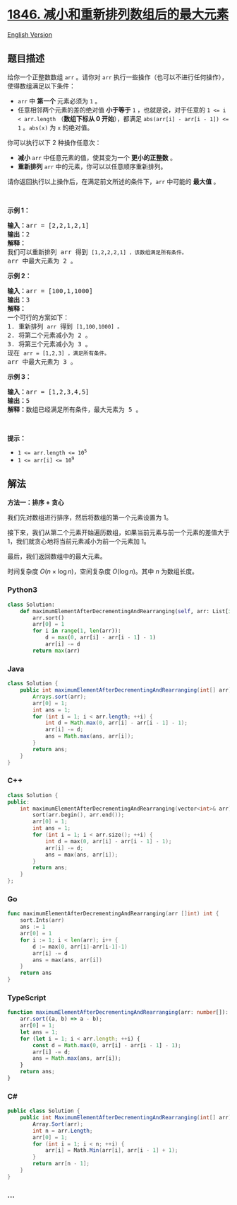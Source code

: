 # [1846. 减小和重新排列数组后的最大元素](https://leetcode.cn/problems/maximum-element-after-decreasing-and-rearranging)

[English Version](/solution/1800-1899/1846.Maximum%20Element%20After%20Decreasing%20and%20Rearranging/README_EN.md)

## 题目描述

<!-- 这里写题目描述 -->

<p>给你一个正整数数组 <code>arr</code> 。请你对 <code>arr</code> 执行一些操作（也可以不进行任何操作），使得数组满足以下条件：</p>

<ul>
	<li><code>arr</code> 中 <strong>第一个</strong> 元素必须为 <code>1</code> 。</li>
	<li>任意相邻两个元素的差的绝对值 <strong>小于等于</strong> <code>1</code> ，也就是说，对于任意的 <code>1 <= i < arr.length</code> （<strong>数组下标从 0 开始</strong>），都满足 <code>abs(arr[i] - arr[i - 1]) <= 1</code> 。<code>abs(x)</code> 为 <code>x</code> 的绝对值。</li>
</ul>

<p>你可以执行以下 2 种操作任意次：</p>

<ul>
	<li><strong>减小</strong> <code>arr</code> 中任意元素的值，使其变为一个 <strong>更小的正整数</strong> 。</li>
	<li><strong>重新排列</strong> <code>arr</code> 中的元素，你可以以任意顺序重新排列。</li>
</ul>

<p>请你返回执行以上操作后，在满足前文所述的条件下，<code>arr</code> 中可能的 <strong>最大值</strong> 。</p>

<p> </p>

<p><strong>示例 1：</strong></p>

<pre>
<b>输入：</b>arr = [2,2,1,2,1]
<b>输出：</b>2
<b>解释：</b>
我们可以重新排列 arr 得到 <code>[1,2,2,2,1] ，该数组满足所有条件。</code>
arr 中最大元素为 2 。
</pre>

<p><strong>示例 2：</strong></p>

<pre>
<b>输入：</b>arr = [100,1,1000]
<b>输出：</b>3
<b>解释：</b>
一个可行的方案如下：
1. 重新排列 <code>arr</code> 得到 <code>[1,100,1000] 。</code>
2. 将第二个元素减小为 2 。
3. 将第三个元素减小为 3 。
现在 <code>arr = [1,2,3] ，满足所有条件。</code>
arr 中最大元素为 3 。
</pre>

<p><strong>示例 3：</strong></p>

<pre>
<b>输入：</b>arr = [1,2,3,4,5]
<b>输出：</b>5
<b>解释：</b>数组已经满足所有条件，最大元素为 5 。
</pre>

<p> </p>

<p><strong>提示：</strong></p>

<ul>
	<li><code>1 <= arr.length <= 10<sup>5</sup></code></li>
	<li><code>1 <= arr[i] <= 10<sup>9</sup></code></li>
</ul>

## 解法

<!-- 这里可写通用的实现逻辑 -->

**方法一：排序 + 贪心**

我们先对数组进行排序，然后将数组的第一个元素设置为 $1$。

接下来，我们从第二个元素开始遍历数组，如果当前元素与前一个元素的差值大于 $1$，我们就贪心地将当前元素减小为前一个元素加 $1$。

最后，我们返回数组中的最大元素。

时间复杂度 $O(n \times \log n)$，空间复杂度 $O(\log n)$。其中 $n$ 为数组长度。

<!-- tabs:start -->

### **Python3**

<!-- 这里可写当前语言的特殊实现逻辑 -->

```python
class Solution:
    def maximumElementAfterDecrementingAndRearranging(self, arr: List[int]) -> int:
        arr.sort()
        arr[0] = 1
        for i in range(1, len(arr)):
            d = max(0, arr[i] - arr[i - 1] - 1)
            arr[i] -= d
        return max(arr)
```

### **Java**

<!-- 这里可写当前语言的特殊实现逻辑 -->

```java
class Solution {
    public int maximumElementAfterDecrementingAndRearranging(int[] arr) {
        Arrays.sort(arr);
        arr[0] = 1;
        int ans = 1;
        for (int i = 1; i < arr.length; ++i) {
            int d = Math.max(0, arr[i] - arr[i - 1] - 1);
            arr[i] -= d;
            ans = Math.max(ans, arr[i]);
        }
        return ans;
    }
}
```

### **C++**

```cpp
class Solution {
public:
    int maximumElementAfterDecrementingAndRearranging(vector<int>& arr) {
        sort(arr.begin(), arr.end());
        arr[0] = 1;
        int ans = 1;
        for (int i = 1; i < arr.size(); ++i) {
            int d = max(0, arr[i] - arr[i - 1] - 1);
            arr[i] -= d;
            ans = max(ans, arr[i]);
        }
        return ans;
    }
};
```

### **Go**

```go
func maximumElementAfterDecrementingAndRearranging(arr []int) int {
	sort.Ints(arr)
	ans := 1
	arr[0] = 1
	for i := 1; i < len(arr); i++ {
		d := max(0, arr[i]-arr[i-1]-1)
		arr[i] -= d
		ans = max(ans, arr[i])
	}
	return ans
}
```

### **TypeScript**

```ts
function maximumElementAfterDecrementingAndRearranging(arr: number[]): number {
    arr.sort((a, b) => a - b);
    arr[0] = 1;
    let ans = 1;
    for (let i = 1; i < arr.length; ++i) {
        const d = Math.max(0, arr[i] - arr[i - 1] - 1);
        arr[i] -= d;
        ans = Math.max(ans, arr[i]);
    }
    return ans;
}
```

### **C#**

```cs
public class Solution {
    public int MaximumElementAfterDecrementingAndRearranging(int[] arr) {
        Array.Sort(arr);
        int n = arr.Length;
        arr[0] = 1;
        for (int i = 1; i < n; ++i) {
            arr[i] = Math.Min(arr[i], arr[i - 1] + 1);
        }
        return arr[n - 1];
    }
}
```

### **...**

```

```

<!-- tabs:end -->
